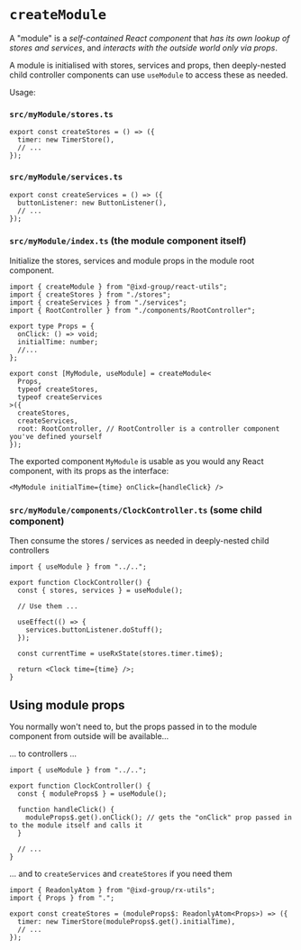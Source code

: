 # `createModule`

A "module" is a _self-contained React component_ that _has its own lookup of stores and services_, and _interacts with the outside world only via props_.

A module is initialised with stores, services and props, then deeply-nested child controller components can use `useModule` to access these as needed.

Usage:

### `src/myModule/stores.ts`

```tsx
export const createStores = () => ({
  timer: new TimerStore(),
  // ...
});
```

### `src/myModule/services.ts`

```tsx
export const createServices = () => ({
  buttonListener: new ButtonListener(),
  // ...
});
```

### `src/myModule/index.ts` (the module component itself)

Initialize the stores, services and module props in the module root component.

```tsx
import { createModule } from "@ixd-group/react-utils";
import { createStores } from "./stores";
import { createServices } from "./services";
import { RootController } from "./components/RootController";

export type Props = {
  onClick: () => void;
  initialTime: number;
  //...
};

export const [MyModule, useModule] = createModule<
  Props,
  typeof createStores,
  typeof createServices
>({
  createStores,
  createServices,
  root: RootController, // RootController is a controller component you've defined yourself
});
```

The exported component `MyModule` is usable as you would any React component, with its props as the interface:

```tsx
<MyModule initialTime={time} onClick={handleClick} />
```

### `src/myModule/components/ClockController.ts` (some child component)

Then consume the stores / services as needed in deeply-nested child controllers

```tsx
import { useModule } from "../..";

export function ClockController() {
  const { stores, services } = useModule();

  // Use them ...

  useEffect(() => {
    services.buttonListener.doStuff();
  });

  const currentTime = useRxState(stores.timer.time$);

  return <Clock time={time} />;
}
```

## Using module props

You normally won't need to, but the props passed in to the module component from outside will be available...

... to controllers ...

```tsx
import { useModule } from "../..";

export function ClockController() {
  const { moduleProps$ } = useModule();

  function handleClick() {
    moduleProps$.get().onClick(); // gets the "onClick" prop passed in to the module itself and calls it
  }

  // ...
}
```

... and to `createServices` and `createStores` if you need them

```tsx
import { ReadonlyAtom } from "@ixd-group/rx-utils";
import { Props } from ".";

export const createStores = (moduleProps$: ReadonlyAtom<Props>) => ({
  timer: new TimerStore(moduleProps$.get().initialTime),
  // ...
});
```
